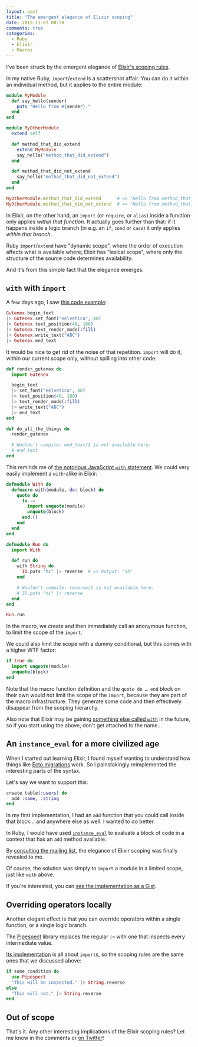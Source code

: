 ```yaml
---
layout: post
title: "The emergent elegance of Elixir scoping"
date: 2015-11-07 00:50
comments: true
categories:
  - Ruby
  - Elixir
  - Macros
---
```


I've been struck by the emergent elegance of [Elixir's scoping rules](http://elixir-lang.readthedocs.org/en/latest/technical/scoping.html).

In my native Ruby, `import`/`extend` is a scattershot affair. You can do it within an individual method, but it applies to the entire module:

``` ruby linenos:false
module MyModule
  def say_hello(sender)
    puts "Hello from #{sender}."
  end
end

module MyOtherModule
  extend self

  def method_that_did_extend
    extend MyModule
    say_hello("method_that_did_extend")
  end

  def method_that_did_not_extend
    say_hello("method_that_did_not_extend")
  end
end

MyOtherModule.method_that_did_extend      # => "Hello from method_that_did_extend."
MyOtherModule.method_that_did_not_extend  # => "Hello from method_that_did_not_extend."
```

In Elixir, on the other hand, an `import` (or `require`, or `alias`) inside a function only applies *within that function*. It actually goes further than that: if it happens inside a logic branch (in e.g. an `if`, `cond` or `case`) it only applies *within that branch*.

Ruby `import`/`extend` have "dynamic scope", where the order of execution affects what is available where; Elixir has "lexical scope", where only the structure of the source code determines availability.

And it's from this simple fact that the elegance emerges.


## `with` with `import`

A few days ago, I saw [this code example](https://github.com/SenecaSystems/gutenex#usage):

``` elixir linenos:false
Gutenex.begin_text
|> Gutenex.set_font("Helvetica", 48)
|> Gutenex.text_position(40, 180)
|> Gutenex.text_render_mode(:fill)
|> Gutenex.write_text("ABC")
|> Gutenex.end_text
```

It would be nice to get rid of the noise of that repetition. `import` will do it, within our current scope only, without spilling into other code:

``` elixir linenos:false
def render_gutenex do
  import Gutenex

  begin_text
  |> set_font("Helvetica", 48)
  |> text_position(40, 180)
  |> text_render_mode(:fill)
  |> write_text("ABC")
  |> end_text
end

def do_all_the_things do
  render_gutenex

  # Wouldn't compile: end_text/1 is not available here.
  # end_text
end
```

This reminds me of [the notorious JavaScript `with` statement](https://developer.mozilla.org/en/docs/Web/JavaScript/Reference/Statements/with). We could very easily implement a `with`-alike in Elixir:

``` elixir linenos:false
defmodule With do
  defmacro with(module, do: block) do
    quote do
      fn ->
        import unquote(module)
        unquote(block)
      end.()
    end
  end
end

defmodule Run do
  import With

  def run do
    with String do
      IO.puts "hi" |> reverse  # => Output: "ih"
    end

    # Wouldn't compile: reverse/1 is not available here.
    # IO.puts "hi" |> reverse
  end
end

Run.run
```

In the macro, we create and then immediately call an anonymous function, to limit the scope of the `import`.

We could also limit the scope with a dummy conditional, but this comes with a higher WTF factor:

``` elixir linenos:false
if true do
  import unquote(module)
  unquote(block)
end
```

Note that the macro function definition and the `quote do … end` block on their own would *not* limit the scope of the `import`, because they are part of the macro infrastructure. They generate some code and then effectively disappear from the scoping hierarchy.

Also note that Elixir may be gaining [something else called `with`](https://github.com/elixir-lang/elixir/issues/3902) in the future, so if you start using the above, don't get attached to the name…


## An `instance_eval` for a more civilized age

When I started out learning Elixir, I found myself wanting to understand how things like [Ecto migrations](https://hexdocs.pm/ecto/Ecto.Migration.html) work. So I painstakingly reimplemented the interesting parts of the syntax.

Let's say we want to support this:

``` elixir linenos:false
create table(:users) do
  add :name, :string
end
```

In my first implementation, I had an `add` function that you could call inside that block… and anywhere else as well. I wanted to do better.

In Ruby, I would have used [`instance_eval`](http://ruby-doc.org/core-2.2.0/BasicObject.html#method-i-instance_eval) to evaluate a block of code in a context that has an `add` method available.

By [consulting the mailing list](https://groups.google.com/d/msg/elixir-lang-talk/J5j0t_UYEnI/OmzIOD49ReYJ), the elegance of Elixir scoping was finally revealed to me.

Of course, the solution was simply to `import` a module in a limited scope, just like `with` above.

If you're interested, you can [see the implementation as a Gist](https://gist.github.com/henrik/25516815e6680e1c7a82).


## Overriding operators locally

Another elegant effect is that you can override operators within a single function, or a single logic branch.

The [Pipespect](https://github.com/alco/pipespect) library replaces the regular `|>` with one that inspects every intermediate value.

[Its implementation](https://github.com/alco/pipespect/blob/25b38113e254e0a13485d239f4575257aa830a97/lib/pipespect.ex) is all about `import`s, so the scoping rules are the same ones that we discussed above:

``` elixir linenos:false
if some_condition do
  use Pipespect
  "This will be inspected." |> String.reverse
else
  "This will not." |> String.reverse
end
```


## Out of scope

That's it. Any other interesting implications of the Elixir scoping rules? Let me know in the comments or [on Twitter](https://twitter.com/henrik)!
